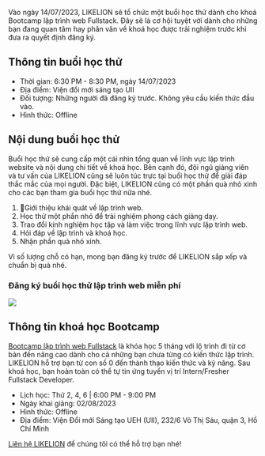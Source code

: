 
Vào ngày 14/07/2023, LIKELION sẽ tổ chức một buổi học thử dành cho khoá Bootcamp lập trình web Fullstack. Đây sẽ là cơ hội tuyệt vời dành cho những bạn đang quan tâm hay phân vân về khoá học được trải nghiệm trước khi đưa ra quyết định đăng ký. 

## Thông tin buổi học thử

- Thời gian: 6:30 PM - 8:30 PM, ngày 14/07/2023
- Địa điểm: Viện đổi mới sáng tạo UII 
- Đối tượng: Những người đã đăng ký trước. Không yêu cầu kiến thức đầu vào. 
- Hình thức: Offline 

## Nội dung buổi học thử
Buổi học thử sẽ cung cấp một cái nhìn tổng quan về lĩnh vực lập trình website và nội dung chi tiết về khoá học. Bên cạnh đó, đội ngũ giảng viên và tư vấn của LIKELION cũng sẽ luôn túc trực tại buổi học thử để giải đáp thắc mắc của mọi người. Đặc biệt, LIKELION cũng có một phần quà nhỏ xinh cho các bạn tham gia buổi học thử nữa nhé. 

1. Giới thiệu khái quát về lập trình web. 
2. Học thử một phần nhỏ để trải nghiệm phong cách giảng dạy. 
3. Trao đổi kinh nghiệm học tập và làm việc trong lĩnh vực lập trình web. 
4. Hỏi đáp về lập trình và khoá học.
5. Nhận phần quà nhỏ xinh. 

Vì số lượng chỗ có hạn, mong bạn đăng ký trước để LIKELION sắp xếp và chuẩn bị quà nhé. 

### Đăng ký buổi học thử lập trình web miễn phí

[![](https://res.cloudinary.com/dbscqlwl7/image/upload/v1688453943/blogs/buoi-hoc-thu-mien-phi-trai-nghiem-lap-trinh-web/tai-day.png)]([https://forms.gle/E1uYdwwD82XWfPpq6](https://forms.gle/E1uYdwwD82XWfPpq6))

## Thông tin khoá học Bootcamp 
[Bootcamp lập trình web Fullstack](https://www.likelion.edu.vn/courses/bootcamp-lap-trinh-web-fullstack) là khóa học 5 tháng với lộ trình đi từ cơ bản đến nâng cao dành cho cả những bạn chưa từng có kiến thức lập trình. LIKELION hỗ trợ bạn từ con số 0 đến thành thạo kiến thức và kỹ năng. Sau khoá học, bạn hoàn toàn có thể tự tin ứng tuyển vị trí Intern/Fresher Fullstack Developer. 

- Lịch học: Thứ 2, 4, 6 | 6:00 PM - 9:00 PM 
- Ngày khai giảng: 02/08/2023 
- Hình thức: Offline 
- Địa điểm: Viện Đổi mới Sáng tạo UEH (UII), 232/6 Võ Thị Sáu, quận 3, Hồ Chí Minh 

[Liên hệ LIKELION](https://likelion-landing.vercel.app/contact) để chúng tôi có thể hỗ trợ bạn nhé! 